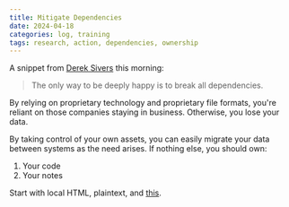 ```yaml
---
title: Mitigate Dependencies
date: 2024-04-18
categories: log, training
tags: research, action, dependencies, ownership
---
```


A snippet from [Derek Sivers](https://sive.rs) this morning:

> The only way to be deeply happy is to break all dependencies.

By relying on proprietary technology and proprietary file formats, you're reliant on those companies staying in business. Otherwise, you lose your data.

By taking control of your own assets, you can easily migrate your data between systems as the need arises. If nothing else, you should own:

1. Your code
2. Your notes

Start with local HTML, plaintext, and [this](https://hayleyjolliffe.co/prioritize-timeless-filetypes).
